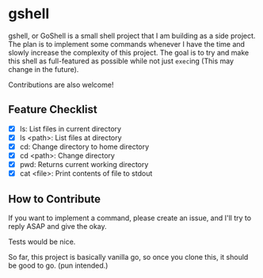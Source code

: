 # gshell

gshell, or GoShell is a small shell project that I am building as a side project. The plan is to implement some commands whenever I have the time and slowly increase the complexity of this project. The goal is to try and make this shell as full-featured as possible while not just `exec`ing (This may change in the future).

Contributions are also welcome!

## Feature Checklist

- [x] ls: List files in current directory
- [x] ls \<path\>: List files at directory
- [x] cd: Change directory to home directory
- [x] cd \<path\>: Change directory
- [x] pwd: Returns current working directory
- [x] cat \<file\>: Print contents of file to stdout

## How to Contribute

If you want to implement a command, please create an issue, and I'll try to reply ASAP and give the okay.

Tests would be nice.

So far, this project is basically vanilla go, so once you clone this, it should be good to go. (pun intended.)